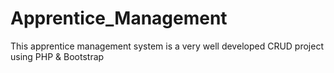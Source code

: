 # Apprentice_Management
This apprentice management system is a very well developed CRUD project using PHP &amp; Bootstrap  
